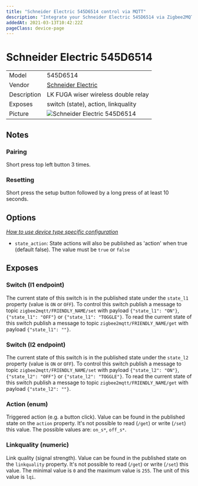 ```yaml
---
title: "Schneider Electric 545D6514 control via MQTT"
description: "Integrate your Schneider Electric 545D6514 via Zigbee2MQTT with whatever smart home infrastructure you are using without the vendor's bridge or gateway."
addedAt: 2021-03-13T10:42:22Z
pageClass: device-page
---
```


<!-- !!!! -->
<!-- ATTENTION: This file is auto-generated through docgen! -->
<!-- You can only edit the "Notes"-Section between the two comment lines "Notes BEGIN" and "Notes END". -->
<!-- Do not use h1 or h2 heading within "## Notes"-Section. -->
<!-- !!!! -->

# Schneider Electric 545D6514

|     |     |
|-----|-----|
| Model | 545D6514  |
| Vendor  | [Schneider Electric](/supported-devices/#v=Schneider%20Electric)  |
| Description | LK FUGA wiser wireless double relay |
| Exposes | switch (state), action, linkquality |
| Picture | ![Schneider Electric 545D6514](https://www.zigbee2mqtt.io/images/devices/545D6514.jpg) |


<!-- Notes BEGIN: You can edit here. Add "## Notes" headline if not already present. -->
## Notes

### Pairing
Short press top left button 3 times.

### Resetting
Short press the setup button followed by a long press of at least 10 seconds.
<!-- Notes END: Do not edit below this line -->


## Options
*[How to use device type specific configuration](../guide/configuration/devices-groups.md#specific-device-options)*

* `state_action`: State actions will also be published as 'action' when true (default false). The value must be `true` or `false`


## Exposes

### Switch (l1 endpoint)
The current state of this switch is in the published state under the `state_l1` property (value is `ON` or `OFF`).
To control this switch publish a message to topic `zigbee2mqtt/FRIENDLY_NAME/set` with payload `{"state_l1": "ON"}`, `{"state_l1": "OFF"}` or `{"state_l1": "TOGGLE"}`.
To read the current state of this switch publish a message to topic `zigbee2mqtt/FRIENDLY_NAME/get` with payload `{"state_l1": ""}`.

### Switch (l2 endpoint)
The current state of this switch is in the published state under the `state_l2` property (value is `ON` or `OFF`).
To control this switch publish a message to topic `zigbee2mqtt/FRIENDLY_NAME/set` with payload `{"state_l2": "ON"}`, `{"state_l2": "OFF"}` or `{"state_l2": "TOGGLE"}`.
To read the current state of this switch publish a message to topic `zigbee2mqtt/FRIENDLY_NAME/get` with payload `{"state_l2": ""}`.

### Action (enum)
Triggered action (e.g. a button click).
Value can be found in the published state on the `action` property.
It's not possible to read (`/get`) or write (`/set`) this value.
The possible values are: `on_s*`, `off_s*`.

### Linkquality (numeric)
Link quality (signal strength).
Value can be found in the published state on the `linkquality` property.
It's not possible to read (`/get`) or write (`/set`) this value.
The minimal value is `0` and the maximum value is `255`.
The unit of this value is `lqi`.

